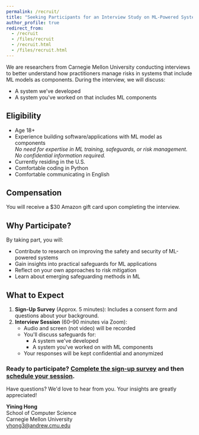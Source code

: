 ```yaml
---
permalink: /recruit/
title: "Seeking Participants for an Interview Study on ML-Powered System Safeguards"
author_profile: true
redirect_from:
  - /recruit
  - /files/recruit
  - /recruit.html
  - /files/recruit.html
---
```


We are researchers from Carnegie Mellon University conducting interviews to better understand how practitioners manage risks in systems that include ML models as components. During the interview, we will discuss:

- A system we’ve developed
- A system you've worked on that includes ML components

## Eligibility

- Age 18+
- Experience building software/applications with ML model as components \
  *No need for expertise in ML training, safeguards, or risk management. No confidential information required.*
- Currently residing in the U.S.
- Comfortable coding in Python
- Comfortable communicating in English

## Compensation

You will receive a $30 Amazon gift card upon completing the interview.

## Why Participate?

By taking part, you will:

- Contribute to research on improving the safety and security of ML-powered systems
- Gain insights into practical safeguards for ML applications
- Reflect on your own approaches to risk mitigation
- Learn about emerging safeguarding methods in ML

## What to Expect

1. **Sign-Up Survey** (Approx. 5 minutes): Includes a consent form and questions about your background.
2. **Interview Session** (60–90 minutes via Zoom):
   - Audio and screen (not video) will be recorded
   - You'll discuss safeguards for:
     - A system we've developed
     - A system you've worked on with ML components
   - Your responses will be kept confidential and anonymized

### Ready to participate? [Complete the sign-up survey](https://forms.gle/UqjFJ9f8eJod8V55A) and then [schedule your session](https://calendar.app.google/LZPnNuiph9uxR7ET7).

Have questions? We'd love to hear from you. Your insights are greatly appreciated!

**Yining Hong**  
School of Computer Science  
Carnegie Mellon University  
[yhong3@andrew.cmu.edu](mailto:yhong3@andrew.cmu.edu)